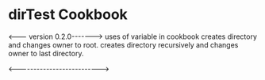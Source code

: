 dirTest Cookbook
================
<--- version 0.2.0------->
uses of variable in cookbook
creates directory and changes owner to root.
creates directory recursively and changes owner to last directory.

<-------------------------->